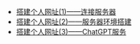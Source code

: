 - [搭建个人网址(1)——连接服务器](搭建个人网址(1)——连接服务器.md)
- [搭建个人网址(2)——服务器环境搭建](搭建个人网址(2)——服务器环境搭建.md)
- [搭建个人网址(3)——ChatGPT服务](搭建个人网址(3)——ChatGPT服务md)